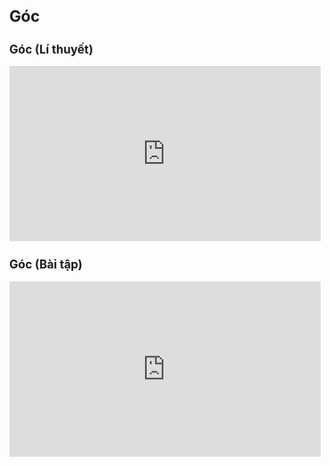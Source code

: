 # Góc
## Góc (Lí thuyết)
<iframe width="560" height="315" src="https://www.youtube.com/embed/3UzD2puwFns?si=wDmKH_P61hM1Jrl_" title="YouTube video player" frameborder="0" allow="accelerometer; autoplay; clipboard-write; encrypted-media; gyroscope; picture-in-picture; web-share" referrerpolicy="strict-origin-when-cross-origin" allowfullscreen></iframe>

## Góc (Bài tập)
<iframe width="560" height="315" src="https://www.youtube.com/embed/xBi6qVkhO-A?si=B9Cu7_T_04YIxEvh" title="YouTube video player" frameborder="0" allow="accelerometer; autoplay; clipboard-write; encrypted-media; gyroscope; picture-in-picture; web-share" referrerpolicy="strict-origin-when-cross-origin" allowfullscreen></iframe>